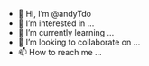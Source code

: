 - 👋 Hi, I’m @andyTdo
- 👀 I’m interested in ...
- 🌱 I’m currently learning ...
- 💞️ I’m looking to collaborate on ...
- 📫 How to reach me ...

<!---
andyTdo/andyTdo is a ✨ special ✨ repository because its `README.md` (this file) appears on your GitHub profile.
You can click the Preview link to take a look at your changes.
--->
